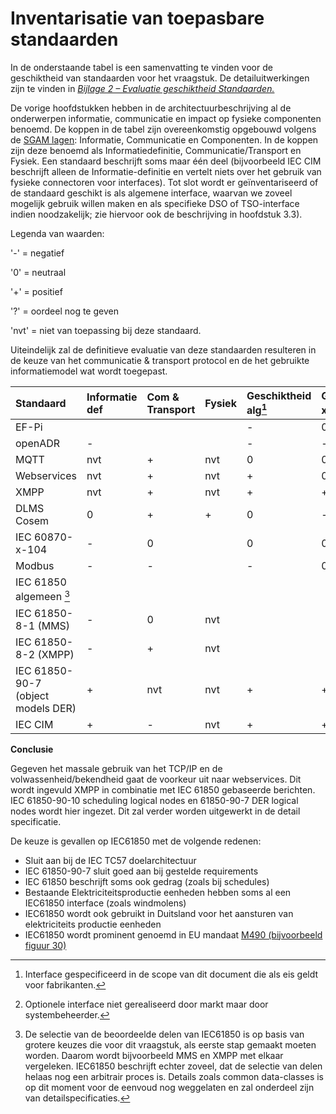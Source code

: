 # Inventarisatie van toepasbare standaarden


In de onderstaande tabel is een samenvatting te vinden voor de geschiktheid van standaarden voor het vraagstuk. De detailuitwerkingen zijn te vinden in [_Bijlage 2 – Evaluatie geschiktheid Standaarden._](https://netbeheernederland.gitbooks.io/interfacespecificatie-elektriciteit/content/bijlage_2__evaluatie_geschiktheid_standaarden.html)

De vorige hoofdstukken hebben in de architectuurbeschrijving al de onderwerpen informatie, communicatie en impact op fysieke componenten benoemd. De koppen in de tabel zijn overeenkomstig opgebouwd volgens de [SGAM lagen](http://ec.europa.eu/energy/sites/ener/files/documents/xpert_group1_reference_architecture.pdf): Informatie, Communicatie en Componenten. In de koppen zijn deze benoemd als Informatiedefinitie, Communicatie/Transport en Fysiek. Een standaard beschrijft soms maar één deel \(bijvoorbeeld IEC CIM beschrijft alleen de Informatie-definitie en vertelt niets over het gebruik van fysieke connectoren voor interfaces\). Tot slot wordt er geïnventariseerd of de standaard geschikt is als algemene interface, waarvan we zoveel mogelijk gebruik willen maken en als specifieke DSO of TSO-interface indien noodzakelijk; zie hiervoor ook de beschrijving in hoofdstuk 3.3).

Legenda van waarden: 

'-'   = negatief

'0'   = neutraal

'+'   = positief

'?'   = oordeel nog te geven

'nvt' = niet van toepassing bij deze standaard.

Uiteindelijk zal de definitieve evaluatie van deze standaarden resulteren in de keuze van het communicatie & transport protocol en de het gebruikte informatiemodel wat wordt toegepast.

| Standaard | Informatie def | Com & Transport  | Fysiek | Geschiktheid alg[^1] | Geschiktheid xSO [^2]|
| :---      | :---           | :---             | :---   | :---             | :---             |
| EF-Pi     |                |                  |        | -                | 0                |
| openADR   | -              |                  |        | -                | -                |
| MQTT      | nvt            | +                | nvt    | 0                | 0                |
| Webservices | nvt          | +                | nvt    | +                | 0                |
| XMPP      | nvt            | +                | nvt    | +                | + ?              |
| DLMS Cosem |       0       | +                | +      | 0                | -                |
| IEC 60870-x-104 |    -     | 0                |        | 0                | 0                |
| Modbus    |         -      | -                |        | -                | 0                |
| IEC 61850 algemeen [^3] |  |                  |        |                  |                  |
| IEC 61850-8-1 (MMS) | -    | 0                | nvt    |                  |                  |
| IEC 61850-8-2 (XMPP)| -    | +                | nvt    |                  |                  |
| IEC 61850-90-7 (object models DER)| + | nvt   | nvt    | +                | +                |
| IEC CIM   |       +        | -                | nvt    | +                | +                |


**Conclusie**

Gegeven het massale gebruik van het TCP/IP en de volwassenheid/bekendheid gaat de voorkeur uit naar webservices. Dit wordt ingevuld  XMPP in combinatie met IEC 61850 gebaseerde berichten. IEC 61850-90-10 scheduling logical nodes en 61850-90-7 DER logical nodes wordt hier ingezet. Dit zal verder worden uitgewerkt in de detail specificatie.

De keuze is gevallen op IEC61850 met de volgende redenen:
* Sluit aan bij de IEC TC57 doelarchitectuur
* IEC 61850-90-7 sluit goed aan bij gestelde requirements
* IEC 61850 beschrijft soms ook gedrag (zoals bij schedules)
* Bestaande Elektriciteitsproductie eenheden hebben soms al een IEC61850 interface (zoals windmolens)
* IEC61850 wordt ook gebruikt in Duitsland voor het aansturen van elektriciteits productie eenheden
* IEC61850 wordt prominent genoemd in EU mandaat [M490 (bijvoorbeeld figuur 30)](https://ec.europa.eu/energy/sites/ener/files/documents/xpert_group1_reference_architecture.pdf)

[^1]: Interface gespecificeerd in de scope van dit document die als eis geldt voor fabrikanten.


[^2]: Optionele interface niet gerealiseerd door markt maar door systembeheerder.


[^3]: De selectie van de beoordeelde delen van IEC61850 is op basis van grotere keuzes die voor dit vraagstuk, als eerste stap gemaakt moeten worden. Daarom wordt bijvoorbeeld MMS en XMPP  met elkaar vergeleken. IEC61850 beschrijft echter zoveel, dat de selectie van delen helaas nog een arbitrair proces is. Details zoals common data-classes is op dit moment voor de eenvoud nog weggelaten en zal onderdeel zijn van detailspecificaties. 
